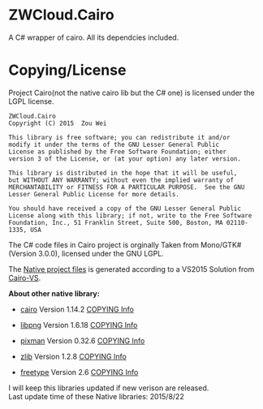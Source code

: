 # ZWCloud.Cairo
A C# wrapper of cairo. All its dependcies included.

# Copying/License
Project Cairo(not the native cairo lib but the C# one) is licensed under the LGPL license.

    ZWCloud.Cairo
    Copyright (C) 2015  Zou Wei

    This library is free software; you can redistribute it and/or
    modify it under the terms of the GNU Lesser General Public
    License as published by the Free Software Foundation; either
    version 3 of the License, or (at your option) any later version.

    This library is distributed in the hope that it will be useful,
    but WITHOUT ANY WARRANTY; without even the implied warranty of
    MERCHANTABILITY or FITNESS FOR A PARTICULAR PURPOSE.  See the GNU
    Lesser General Public License for more details.

    You should have received a copy of the GNU Lesser General Public
    License along with this library; if not, write to the Free Software
    Foundation, Inc., 51 Franklin Street, Suite 500, Boston, MA 02110-1335, USA

The C# code files in Cairo project is orginally Taken from Mono/GTK#(Version 3.0.0), licensed under the GNU LGPL.

The [Native project files](https://github.com/zwcloud/ZWCloud.Cairo/tree/master/Native/projects) is generated according to a VS2015 Solution from [Cairo-VS](https://github.com/DomAmato/Cairo-VS).

**About other native library:**

* [cairo](http://www.cairographics.org/)
  Version 1.14.2
  [COPYING Info](https://github.com/zwcloud/ZWCloud.Cairo/Native/cairo/COPYING)

* [libpng](http://libmng.com/pub/png/libpng.html)
  Version 1.6.18
  [COPYING Info](https://github.com/zwcloud/ZWCloud.Cairo/Native/libpng/LICENSE)

* [pixman](http://www.pixman.org/) 
  Version 0.32.6
  [COPYING Info](https://github.com/zwcloud/ZWCloud.Cairo/Native/pixman/COPYING)

* [zlib](http://www.zlib.net/)
  Version 1.2.8
  [COPYING Info](https://github.com/zwcloud/ZWCloud.Cairo/Native/zlib/README)

* [freetype](http://www.freetype.org/)
  Version 2.6
  [COPYING Info](https://github.com/zwcloud/ZWCloud.Cairo/Native/freetype/docs/LICENSE.TXT)

I will keep this libraries updated if new verison are released.<br/>
Last update time of these Native libraries: 2015/8/22
